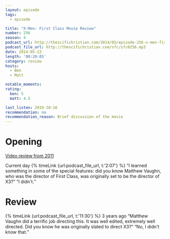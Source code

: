 ```yaml
---
layout: episode
tags:
  - episode

title: "X-Men: First Class Movie Review"
number: 256
season: 4
podcast_url: http://thescifichristian.com/2014/05/episode-256-x-men-first-class-movie-review/
podcast_file_url: http://thescifichristian.com/sfc/sfc0256.mp3
date: 2014-05-22
length: '00:20:05'
category: review
hosts:
  - Ben
  - Matt

notable_moments: 
rating:
  ben: 5
  matt: 4.5

last_listen: 2019-10-16
recommendation: no
recommendation_reason: Brief discussion of the movie
---
```

# Opening
[Video review from 2011](https://www.youtube.com/watch?v=uUBZflcbFBQ)

<div class="quote">
  <span class="quote-context is-size-6">Current day</span>
  {% timeLink {url:podcast_file_url, t:'2:07'} %}
  <q class="matt">I learned something in some of the special features: did you know Matthew Vaughn, who was the director of First Class, was originally set to be the director of X3?</q>
  <q class="ben">I didn't.</q>
</div>

# Review
<div class="quote">
  {% timeLink {url:podcast_file_url, t:'11:30'} %}
  <span class="quote-context is-size-6">3 years ago</span>
  <q class="ben">Matthew Vaughn did a terrific job directing this. It was well edited, extremely well directed. Did you know he was originally slated to direct X3?</q>
  <q class="matt">No, I didn't know that.</q>
</div>